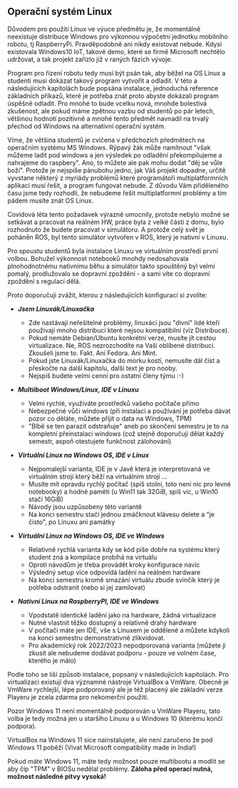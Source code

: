 ## Operační systém Linux

Důvodem pro použití Linux ve výuce předmětu je, že momentálně neexistuje distribuce Windows pro výkonnou výpočetní jednotku mobilního robotu, tj RaspberryPi. 
Pravděpodobně ani nikdy existovat nebude. Kdysi existovala Windows10 IoT, takové demo, které se firmě Microsoft nechtělo udržovat, a tak projekt zařízlo 
již v raných fázích vývoje.

Program pro řízení robotu tedy musí být psán tak, aby běžel na OS Linux a studenti musí dokázat takový program vytvořit a odladit. V této a následujících 
kapitolách bude popsána instalace, jednoduchá reference základních příkazů, které je potřeba znát proto abyste dokázali program úspěšně odladit. Pro mnohé 
to bude vcelku nová, mnohde bolestivá zkušenost, ale pokud máme zpětnou vazbu od studentů po pár letech, většinou hodnotí pozitivně a mnohé tento předmět 
navnadil na trvalý přechod od Windows na alternativní operační systém. 

Víme, že většina studentů je cvičena v předchozích předmětech na operačním systému MS Windows. Rýpavý žák může namítnout "však můžeme ladit pod windows 
a jen výsledek po odladění překompilujeme a nahrajeme do raspbery". Ano, to můžete ale pak mohu dodat "děj se vůle boží". Protože je nejspíše pánubohu 
jedno, jak Váš projekt dopadne, určitě vyvstane některý z myriády problémů které programátoři multiplatformních aplikací musí řešit, a program fungovat 
nebude. Z důvodu Vám přiděleného času jsme tedy rozhodli, že nebudeme řešit multiplatformní problémy a tím pádem musíte znát OS Linux.

Covidová léta tento požadavek výrazně umocnily, protože nebylo možné se setkávat a pracovat na reálném HW, práce byla z velké části z domu, bylo rozhodnuto 
že budete pracovat v simulátoru. A protože celý svět je poháněn ROS, byl tento simulátor vytvořen v ROS, který je nativní v Linuxu.

Pro spoustu studentů byla instalace Linuxu ve virtuálním prostředí první volbou. Bohužel výkonnost notebooků mnohdy nedosahovala plnohodnotnému nativnímu 
běhu a simulátor takto spouštěný byl velmi pomalý, prodlužovalo se dopravní zpoždění - a sami víte co dopravní zpoždění s regulací dělá.

Proto doporučuji zvážit, kterou z následujících konfigurací si zvolíte:

 - ***Jsem Linuxák/Linuxačka***
   - Zde nastávají neřešitelné problémy, linuxáci jsou "divní" lidé kteří používají mnoho distribucí které nejsou kompatibilní (viz Distribuce).
   - Pokud nemáte Debian/Ubuntu konkrétní verze, musíte jít cestou virtualizace. Ne, ROS nezrozchodíte na Vaší oblíbené distribuci. Zkoušeli jsme to. Fakt. Ani Fedora. Ani Mint.
   - Pokud jste Linuxák/Linuxačka do morku kostí, nemusíte dál číst a přeskočte na další kapitolu, další text je pro nooby.
   - Nejspíš budete velmi cenní pro ostatní členy týmu :-)

 - ***Multiiboot Windows/Linux, IDE v Linuxu***
   - Velmi rychlé, využíváte prostředků vašeho počítače přímo
   - Nebezpečné vůči windows (při instalaci a používání je potřeba dávat pozor co děláte, můžete přijít o data na Windows, TPM)
   - "Blbě se ten parazit odstraňuje" aneb po skončení semestru je to na kompletní přeinstalaci windows (což stejně doporučuji dělat každý semestr, aspoň otestujete funkčnost zálohování)

 - ***Virtuální Linux na Windows OS, IDE v Linux***
   - Nejpomalejší varianta, IDE je v Javě která je interpretovaná ve virtuálním stroji který běží na virtuálním stroji ... 
   - Musíte mít opravdu rychlý počítač (spíš stolní, toto není nic pro levné notebooky) a hodně paměti (u Win11 tak 32GiB, spíš víc, u Win10 stačí 16GiB)
   - Návody jsou uzpůsobeny této variantě
   - Na konci semestru stačí jednou zmáčknout klávesu delete a "je čisto", po Linuxu ani památky

 - ***Virtuální Linux na Windows OS, IDE ve Windows***
   - Relativně rychlá varianta kdy se kód píše dobře na systému který student zná a kompilace probíhá na virtuálu
   - Oproti návodům je třeba provádět kroky konfigurace navíc
   - Výsledný setup více odpovídá ladění na reálném hardware
   - Na konci semestru kromě smazání virtuálu zbude svinčík který je potřeba odstranit (nebo si jej zamilovat)
 
 - ***Nativní Linux na RaspberryPI, IDE ve Windows***
   - Vpodstatě identické ladění jako na hardware, žádná virtualizace
   - Nutné vlastnit těžko dostupný a relativně drahý hardware
   - V počítači máte jen IDE, vše s Linuxem je oddělené a můžete kdykoli na konci semestru demonstrativně zlikvidovat.
   - Pro akademický rok 2022/2023 nepodporovaná varianta (můžete ji zkusit ale nebudeme dodávat podporu - pouze ve volném čase, kterého je málo)

Podle toho se liší způsob instalace, popsaný v následujících kapitolách. Pro virtualizaci existují dva významné nástroje VirtualBox a VmWare. 
Obecně je VmWare rychlejší, lépe podporovaný ale je též placený ale základní verze Playeru je zcela zdarma pro nekomerční použití. 

Pozor Windows 11 není momentálně podporován u VmWare Playeru, tato volba je tedy možná jen u staršího Linuxu a u Windows 10 (kterému končí podpora).

VirtualBox na Windows 11 sice nainstalujete, ale není zaručeno že pod Windows 11 poběží (Vivat Microsoft compatibility made in India!) 

Pokud máte Windows 11, máte tedy možnost pouze multibootu a modlit se aby čip "TPM" v BIOSu nedělal problémy. **Záloha před operací nutná, možnost následné pitvy vysoká!**
